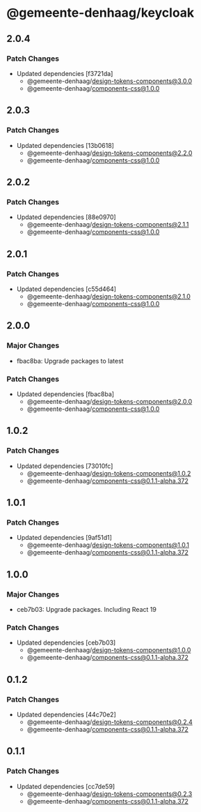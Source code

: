 # @gemeente-denhaag/keycloak

## 2.0.4

### Patch Changes

- Updated dependencies [f3721da]
  - @gemeente-denhaag/design-tokens-components@3.0.0
  - @gemeente-denhaag/components-css@1.0.0

## 2.0.3

### Patch Changes

- Updated dependencies [13b0618]
  - @gemeente-denhaag/design-tokens-components@2.2.0
  - @gemeente-denhaag/components-css@1.0.0

## 2.0.2

### Patch Changes

- Updated dependencies [88e0970]
  - @gemeente-denhaag/design-tokens-components@2.1.1
  - @gemeente-denhaag/components-css@1.0.0

## 2.0.1

### Patch Changes

- Updated dependencies [c55d464]
  - @gemeente-denhaag/design-tokens-components@2.1.0
  - @gemeente-denhaag/components-css@1.0.0

## 2.0.0

### Major Changes

- fbac8ba: Upgrade packages to latest

### Patch Changes

- Updated dependencies [fbac8ba]
  - @gemeente-denhaag/design-tokens-components@2.0.0
  - @gemeente-denhaag/components-css@1.0.0

## 1.0.2

### Patch Changes

- Updated dependencies [73010fc]
  - @gemeente-denhaag/design-tokens-components@1.0.2
  - @gemeente-denhaag/components-css@0.1.1-alpha.372

## 1.0.1

### Patch Changes

- Updated dependencies [9af51d1]
  - @gemeente-denhaag/design-tokens-components@1.0.1
  - @gemeente-denhaag/components-css@0.1.1-alpha.372

## 1.0.0

### Major Changes

- ceb7b03: Upgrade packages. Including React 19

### Patch Changes

- Updated dependencies [ceb7b03]
  - @gemeente-denhaag/design-tokens-components@1.0.0
  - @gemeente-denhaag/components-css@0.1.1-alpha.372

## 0.1.2

### Patch Changes

- Updated dependencies [44c70e2]
  - @gemeente-denhaag/design-tokens-components@0.2.4
  - @gemeente-denhaag/components-css@0.1.1-alpha.372

## 0.1.1

### Patch Changes

- Updated dependencies [cc7de59]
  - @gemeente-denhaag/design-tokens-components@0.2.3
  - @gemeente-denhaag/components-css@0.1.1-alpha.372
